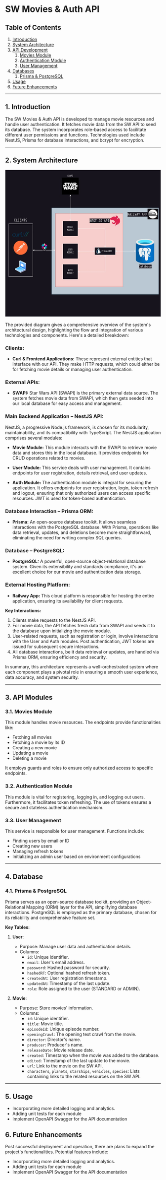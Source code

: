 # **SW Movies & Auth API**

## **Table of Contents**

1. [Introduction](#1-introduction)
2. [System Architecture](#2-system-architecture)
3. [API Development](#3-api-development)
    1. [Movies Module](#31-movies-module)
    2. [Authentication Module](#32-authentication-module)
    3. [User Management](#33-user-management)
4. [Databases](#4-databases)
    1. [Prisma & PostgreSQL](#41-prisma--postgresql)
5. [Usage](#5-usage)
6. [Future Enhancements](#6-future-enhancements)

---

## **1. Introduction**

The SW Movies & Auth API is developed to manage movie resources and handle user authentication. It fetches movie data from the SW API to seed its database. The system incorporates role-based access to facilitate different user permissions and functions. Technologies used include NestJS, Prisma for database interactions, and bcrypt for encryption.

---


## **2. System Architecture**

![System Architecture](./architecture.jpg)

The provided diagram gives a comprehensive overview of the system's architectural design, highlighting the flow and integration of various technologies and components. Here's a detailed breakdown:

### **Clients:**
- **Curl & Frontend Applications:** These represent external entities that interface with our API. They make HTTP requests, which could either be for fetching movie details or managing user authentication.

### **External APIs:**
- **SWAPI:** Star Wars API (SWAPI) is the primary external data source. The system fetches movie data from SWAPI, which then gets seeded into our local database for easy access and management.

### **Main Backend Application – NestJS API:**
NestJS, a progressive Node.js framework, is chosen for its modularity, maintainability, and its compatibility with TypeScript. The NestJS application comprises several modules:

- **Movie Module:** This module interacts with the SWAPI to retrieve movie data and stores this in the local database. It provides endpoints for CRUD operations related to movies.
  
- **User Module:** This service deals with user management. It contains endpoints for user registration, details retrieval, and user updates.
  
- **Auth Module:** The authentication module is integral for securing the application. It offers endpoints for user registration, login, token refresh and logout, ensuring that only authorized users can access specific resources. JWT is used for token-based authentication.

### **Database Interaction – Prisma ORM:**
- **Prisma:** An open-source database toolkit. It allows seamless interactions with the PostgreSQL database. With Prisma, operations like data retrieval, updates, and deletions become more straightforward, eliminating the need for writing complex SQL queries.

### **Database – PostgreSQL:**
- **PostgreSQL:** A powerful, open-source object-relational database system. Given its extensibility and standards compliance, it's an excellent choice for our movie and authentication data storage.

### **External Hosting Platform:**
- **Railway App:** This cloud platform is responsible for hosting the entire application, ensuring its availability for client requests.

**Key Interactions:**
1. Clients make requests to the NestJS API.
2. For movie data, the API fetches fresh data from SWAPI and seeds it to the database upon initializing the movie module.
3. User-related requests, such as registration or login, involve interactions with the User and Auth modules. Post authentication, JWT tokens are issued for subsequent secure interactions.
4. All database interactions, be it data retrieval or updates, are handled via Prisma ORM, ensuring efficiency and security.

In summary, this architecture represents a well-orchestrated system where each component plays a pivotal role in ensuring a smooth user experience, data accuracy, and system security.

---

## **3. API Modules**

### **3.1. Movies Module**

This module handles movie resources. The endpoints provide functionalities like:

- Fetching all movies
- Fetching a movie by its ID
- Creating a new movie
- Updating a movie
- Deleting a movie

It employs guards and roles to ensure only authorized access to specific endpoints.

### **3.2. Authentication Module**

This module is vital for registering, logging in, and logging out users. Furthermore, it facilitates token refreshing. The use of tokens ensures a secure and stateless authentication mechanism. 

### **3.3. User Management**

This service is responsible for user management. Functions include:

- Finding users by email or ID
- Creating new users
- Managing refresh tokens
- Initializing an admin user based on environment configurations

---

## **4. Database**

### **4.1. Prisma & PostgreSQL**

Prisma serves as an open-source database toolkit, providing an Object-Relational Mapping (ORM) layer for the API, simplifying database interactions. PostgreSQL is employed as the primary database, chosen for its reliability and comprehensive feature set.

**Key Tables:**

1. **User**:
   - Purpose: Manage user data and authentication details.
   - Columns:
     - `id`: Unique identifier.
     - `email`: User's email address.
     - `password`: Hashed password for security.
     - `hashedRT`: Optional hashed refresh token.
     - `createdAt`: User registration timestamp.
     - `updatedAt`: Timestamp of the last update.
     - `role`: Role assigned to the user (STANDARD or ADMIN).

2. **Movie**:
   - Purpose: Store movies' information.
   - Columns:
     - `id`: Unique identifier.
     - `title`: Movie title.
     - `episodeId`: Unique episode number.
     - `openingCrawl`: The opening text crawl from the movie.
     - `director`: Director's name.
     - `producer`: Producer's name.
     - `releaseDate`: Movie release date.
     - `created`: Timestamp when the movie was added to the database.
     - `edited`: Timestamp of the last update to the movie.
     - `url`: Link to the movie on the SW API.
     - `characters`, `planets`, `starships`, `vehicles`, `species`: Lists containing links to the related resources on the SW API.

---

## **5. Usage**

- Incorporating more detailed logging and analytics.
- Adding unit tests for each module
- Implement OpenAPI Swagger for the API documentation

## **6. Future Enhancements**

Post successful deployment and operation, there are plans to expand the project's functionalities. Potential features include:

- Incorporating more detailed logging and analytics.
- Adding unit tests for each module
- Implement OpenAPI Swagger for the API documentation


